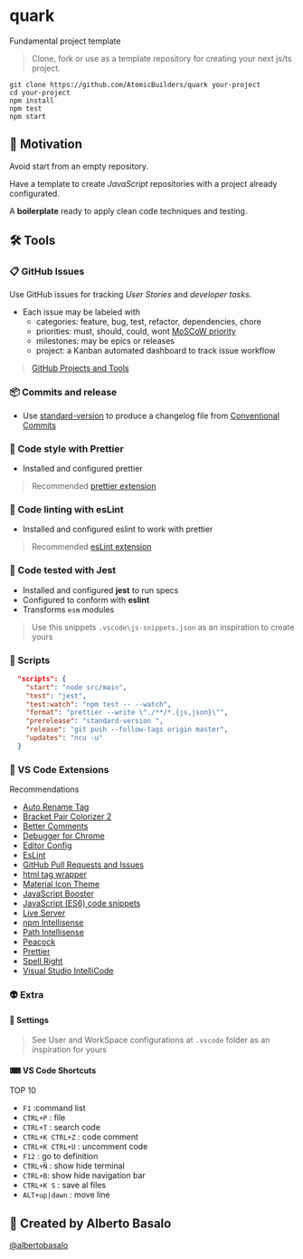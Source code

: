 # quark
Fundamental project template

> Clone, fork or use as a template repository for creating your next js/ts project.

```terminal
git clone https://github.com/AtomicBuilders/quark your-project
cd your-project
npm install
npm test
npm start
```

## 🎯 Motivation

Avoid start from an empty repository.

Have a template to create _JavaScript_ repositories with a project already configurated.

A **boilerplate** ready to apply clean code techniques and testing.


## 🛠 Tools

### 📋  GitHub Issues

Use GitHub issues for tracking _User Stories_ and _developer tasks_.

- Each issue may be labeled with
  - categories: feature, bug, test, refactor, dependencies, chore
  - priorities: must, should, could, wont [MoSCoW priority](https://en.wikipedia.org/wiki/MoSCoW_method)
  - milestones: may be epics or releases
  - project: a Kanban automated dashboard to track issue workflow

> [GitHub Projects and Tools](https://www.notion.so/albr/GitHub-Projects-and-Tools-59f285b78acf4ff9b84076c526bafc03)

### 📦 Commits and release

- Use [standard-version](https://www.npmjs.com/package/standard-version) to produce a changelog file from [Conventional Commits](https://www.conventionalcommits.org/en/v1.0.0/)

### 💅 Code style with Prettier

- Installed and configured prettier

> Recommended [prettier extension](https://github.com/prettier/prettier-vscode)


### 📐 Code linting with esLint

- Installed and configured eslint to work with prettier

> Recommended [esLint extension](https://marketplace.visualstudio.com/items?itemName=dbaeumer.vscode-eslint)

### 🧪 Code tested with Jest

- Installed and configured **jest** to run specs
- Configured to conform with **eslint**
- Transforms `esm` modules

> Use this snippets  `.vscode\js-snippets.json` as an inspiration to create yours


### 🤖 Scripts

```json
  "scripts": {
    "start": "node src/main",
    "test": "jest",
    "test:watch": "npm test -- --watch",
    "format": "prettier --write \"./**/*.{js,json}\"",
    "prerelease": "standard-version ",
    "release": "git push --follow-tags origin master",
    "updates": "ncu -u"
  }
```

### 🧩 VS Code Extensions

Recommendations

- [Auto Rename Tag](https://marketplace.visualstudio.com/items?itemName=formulahendry.auto-rename-tag)
- [Bracket Pair Colorizer 2](https://marketplace.visualstudio.com/items?itemName=CoenraadS.bracket-pair-colorizer-2)
- [Better Comments](https://marketplace.visualstudio.com/items?itemName=aaron-bond.better-comments)
- [Debugger for Chrome](https://marketplace.visualstudio.com/items?itemName=msjsdiag.debugger-for-chrome)
- [Editor Config](https://marketplace.visualstudio.com/items?itemName=EditorConfig.EditorConfig)
- [EsLint](https://marketplace.visualstudio.com/items?itemName=dbaeumer.vscode-eslint)
- [GitHub Pull Requests and Issues](https://marketplace.visualstudio.com/items?itemName=GitHub.vscode-pull-request-github)
- [html tag wrapper](https://marketplace.visualstudio.com/items?itemName=hwencc.html-tag-wrapper)
- [Material Icon Theme](https://marketplace.visualstudio.com/items?itemName=PKief.material-icon-theme)
- [JavaScript Booster](https://marketplace.visualstudio.com/items?itemName=sburg.vscode-javascript-booster)
- [JavaScript (ES6) code snippets](https://marketplace.visualstudio.com/items?itemName=xabikos.JavaScriptSnippets)
- [Live Server](https://marketplace.visualstudio.com/items?itemName=ritwickdey.LiveServer)
- [npm Intellisense](https://marketplace.visualstudio.com/items?itemName=christian-kohler.npm-intellisense)
- [Path Intellisense](https://marketplace.visualstudio.com/items?itemName=christian-kohler.path-intellisense)
- [Peacock](https://marketplace.visualstudio.com/items?itemName=johnpapa.vscode-peacock)
- [Prettier](https://github.com/prettier/prettier-vscode)
- [Spell Right](https://marketplace.visualstudio.com/items?itemName=ban.spellright)
- [Visual Studio IntelliCode](https://marketplace.visualstudio.com/items?itemName=VisualStudioExptTeam.vscodeintellicode)


### 👽 Extra

#### 🔧 Settings

> See User and WorkSpace configurations at `.vscode` folder as an inspiration for yours

#### ⌨ VS Code Shortcuts

TOP 10

- `F1` :command list
- `CTRL+P` : file
- `CTRL+T` : search code
- `CTRL+K CTRL+Z` : code comment
- `CTRL+K CTRL+U` : uncomment code
- `F12` : go to definition
- `CTRL+Ñ` : show hide terminal
- `CTRL+B`: show hide navigation bar
- `CTRL+K S` : save al files
- `ALT+up|dawn` : move line

## 👨 Created by Alberto Basalo

[@albertobasalo](https://twitter.com/albertobasalo)




